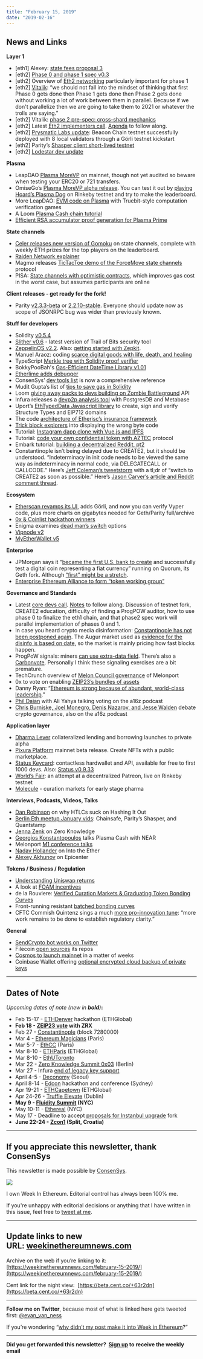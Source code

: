 ```yaml
---
title: "February 15, 2019"
date: "2019-02-16"
---
```


## **News and Links**

**Layer 1**

- \[eth1\] Alexey: [state fees proposal 3](https://ethresear.ch/t/state-fees-formerly-state-rent-pre-eip-proposal-version-3/4996)
- \[eth2\] [Phase 0 and phase 1 spec v0.3](https://github.com/ethereum/eth2.0-specs/releases/tag/v0.3.0)
- \[eth2\] Overview of [Eth2 networking](https://medium.com/@mikerahqc/networking-in-serenity-eth2-0-8bbdb5bd6dd4) particularly important for phase 1
- \[eth2\] [Vitalik](https://github.com/ethereum/pm/blob/872f32493c898555a4e8a6362302ced51f28c8f9/All%20Core%20Devs%20Meetings/Meeting%2055.md): “we should not fall into the mindset of thinking that first Phase 0 gets done then Phase 1 gets done then Phase 2 gets done without working a lot of work between them in parallel. Because if we don't parallelize then we are going to take them to 2021 or whatever the trolls are saying.”
- \[eth2\] Vitalik: [phase 2 pre-spec: cross-shard mechanics](https://ethresear.ch/t/phase-2-pre-spec-cross-shard-mechanics/4970)
- \[eth2\] Latest [Eth2 implementers call](https://www.youtube.com/watch?v=p1qHM2B8cGc). [Agenda](https://github.com/ethereum/eth2.0-pm/issues/29) to follow along.
- \[eth2\] [Prysmatic Labs update](https://medium.com/prysmatic-labs/ethereum-2-0-development-update-22-prysmatic-labs-b5b88ace0441): Beacon Chain testnet successfully deployed with 8 local validators through a Görli testnet kickstart
- \[eth2\] Parity’s [Shasper client short-lived testnet](https://github.com/paritytech/shasper/wiki/Shasper-Testnet-Plans)
- \[eth2\] [Lodestar dev update](https://medium.com/chainsafe-systems/lodestar-bi-weekly-update-2-e93ad5072159)

**Plasma**

- LeapDAO [Plasma MoreVP](https://leapdao.org/blog/Plasma-Mainnet-Launched/) on mainnet, though not yet audited so beware when testing your ERC20 or 721 transfers.
- OmiseGo’s [Plasma MoreVP alpha release](https://blog.omisego.network/omisegos-alpha-release-ari-8419afade8a8). You can test it out by [playing Hoard’s Plasma Dog](https://ethdenverplasmadog.hoard.exchange/) on Rinkeby testnet and try to make the leaderboard.
- More LeapDAO: [EVM code on Plasma](https://leapdao.org/blog/Smart-Contracts-on-Plasma/) with Truebit-style computation verification games
- A Loom [Plasma Cash chain tutorial](https://hackernoon.com/solving-scalability-of-ethereum-through-loom-sidechains-tutorial-2837307d454)
- [Efficient RSA accumulator proof generation for Plasma Prime](https://ethresear.ch/t/towards-efficient-rsa-accumulator-proof-generation-plasma-prime/4972)

**State channels**

- [Celer releases new version of Gomoku](https://medium.com/celer-network/celer-network-24th-weekly-project-progress-report-2-11-2-15-72f120b5e420) on state channels, complete with weekly ETH prizes for the top players on the leaderboard.
- [Raiden Network explainer](https://medium.com/raiden-network/raiden-protocol-explained-489b429fcd90)
- Magmo releases [TicTacToe demo of the ForceMove state channels](https://medium.com/magmo/introducing-our-second-state-channel-app-aab42cea36a4) protocol
- PISA: [State channels with optimistic contracts](https://medium.com/pisa-research/state-channels-with-state-assertions-b182ae939212), which improves gas cost in the worst case, but assumes participants are online

**Client releases - get ready for the fork!**

- Parity [v2.3.3-beta](https://github.com/paritytech/parity-ethereum/releases/tag/v2.3.3) or [2.2.10-stable](https://github.com/paritytech/parity-ethereum/releases/tag/v2.2.10). Everyone should update now as scope of JSONRPC bug was wider than previously known.

**Stuff for developers**

- Solidity [v0.5.4](https://github.com/ethereum/solidity/releases/tag/v0.5.4)
- [Slither v0.6](https://github.com/trailofbits/slither/releases/tag/0.6.0) - latest version of Trail of Bits security tool
- [ZeppelinOS v2.2](https://github.com/zeppelinos/zos/releases/tag/v2.2.0). Also: [getting started with Zepkit](https://blog.zeppelinos.org/getting-started-with-zepkit/?utm_campaign=evanconnect&utm_medium=wi&utm_source=weekinethereum).
- Manuel Araoz: coding [scarce digital goods with life, death, and healing](https://maraoz.com/2019/02/11/digital-life/)
- TypeScript [Merkle tree with Solidity proof verifier](https://github.com/liamzebedee/typescript-solidity-merkle-tree)
- BokkyPooBah's [Gas-Efficient DateTime Library v1.01](https://github.com/bokkypoobah/BokkyPooBahsDateTimeLibrary/releases/tag/v1.01)
- [Etherlime adds debugger](https://medium.com/limechain/etherlime-debugger-is-here-to-unravel-transactions-d628a4e6686)
- ConsenSys’ [dev tools list](https://github.com/ConsenSys/ethereum-developer-tools-list) is now a comprehensive reference
- Mudit Gupta’s list of [tips to save gas in Solidity](https://blog.polymath.network/solidity-tips-and-tricks-to-save-gas-and-reduce-bytecode-size-c44580b218e6)
- Loom [giving away packs to devs building on Zombie Battleground](https://medium.com/loom-network/https-medium-com-loom-network-introducing-zombie-battleground-public-api-600-pack-giveaway-859fea0dc406) API
- Infura releases a [devp2p analysis tool](https://github.com/infura/devp2p-network) with PostgresDB and Metabase
- Uport’s [EthTypedData Javascript library](https://medium.com/uport/simplifying-typed-data-for-ethereum-915a72d576c3) to create, sign and verify Structure Types and EIP712 domains
- The code [architecture of Etherisc’s insurance framework](https://blog.etherisc.com/gif-smart-contracts-architecture-808ff31d0ba3)
- [Trick block explorers](https://medium.com/consensys-diligence/poison-block-explorer-byte-code-bcf034a5d132) into displaying the wrong byte code
- Tutorial: [Instagram dapp clone with Vue.js and IPFS](https://medium.com/openberry/https-medium-com-creating-an-instagram-like-dapp-with-ipfs-cc4fac85cbfe)
- Tutorial: [code your own confidential token with AZTEC](https://paulrberg.com/post/2019/02/15/confidential-tokens/) protocol
- Embark tutorial: [building a decentralized Reddit, pt2](https://embark.status.im/news/2019/02/11/building-a-decentralized-reddit-with-embark-part-2/)
- Constantinople isn’t being delayed due to CREATE2, but it should be understood. “Indeterminacy in init code needs to be viewed the same way as indeterminacy in normal code, via DELEGATECALL or CALLCODE.” Here’s [Jeff Coleman’s tweetstorm](https://twitter.com/technocrypto/status/1095854769183358976) with a tl;dr of “switch to CREATE2 as soon as possible.” Here’s [Jason Carver’s article and Reddit comment thread](https://www.reddit.com/r/ethereum/comments/aqb8yg/defend_against_wild_magic_in_the_next_ethereum/).

**Ecosystem**

- [Etherscan revamps its UI](https://medium.com/etherscan-blog/the-revamp-on-etherscan-io-dark-mode-additional-features-8e504c6d9725), adds Görli, and now you can verify Vyper code, plus more charts on gigabytes needed for Geth/Parity full/archive
- [0x & Coinlist hackathon winners](https://medium.com/coinlist/announcing-the-winners-of-the-0x-coinlist-hackathon-c4bc8ff4f79d)
- Enigma examines [dead man’s switch](https://blog.enigma.co/tell-no-tales-decentralizing-a-dead-mans-switch-6217e2f4361b) options
- [Vipnode v2](https://medium.com/vipnode/vipnode-2-0-released-9af1d65b4552)
- [MyEtherWallet v5](https://medium.com/myetherwallet/lets-make-it-official-mew-v5-myetherwallet-s-all-new-interface-is-here-2063117180a4)

**Enterprise**

- JPMorgan says it “[became the first U.S. bank to create](https://www.jpmorgan.com/global/news/digital-coin-payments) and successfully test a digital coin representing a fiat currency” running on Quorum, its Geth fork. Although [“first” might be a stretch](https://twitter.com/ConsenSysAndrew/status/1096054929901449216).
- [Enterprise Ethereum Alliance to form “token working group”](https://www.coindesk.com/enterprise-ethereum-alliance-is-forming-a-token-task-force)

**Governance and Standards**

- Latest [core devs call](https://www.youtube.com/watch?v=NUz9_SpG84g). [Notes](https://github.com/ethereum/pm/blob/872f32493c898555a4e8a6362302ced51f28c8f9/All%20Core%20Devs%20Meetings/Meeting%2055.md) to follow along. Discussion of testnet fork, CREATE2 education, difficulty of finding a ProgPOW auditor, how to use phase 0 to finalize the eth1 chain, and that phase2 spec work will parallel implementation of phases 0 and 1.
- In case you heard crypto media disinformation: [Constantinople has not been postponed again](https://twitter.com/hudsonjameson/status/1095430004182302720). The Augur market used as [evidence for the disinfo is based on date](https://www.reddit.com/r/ethereum/comments/apsp5x/augur_bets_on_ethereum_constantinople_delay_after/egb5gq6/?context=3), so the market is mainly pricing how fast blocks happen.
- ProgPoW signals: miners [can use extra-data field](https://twitter.com/5chdn/status/1095221531125448705?s=21). There’s also a [Carbonvote](http://www.progpowcarbonvote.com/). Personally I think these signaling exercises are a bit premature.
- TechCrunch overview of [Melon Council governance](https://techcrunch.com/2019/02/11/melonport-dissolves-in-favor-of-its-protocol-setting-a-new-bar-for-the-blockchain-world/) of Melonport
- 0x to vote on enabling [ZEIP23’s bundles of assets](https://blog.0xproject.com/zeip-23-trade-bundles-of-assets-fe69eb3ed960)
- Danny Ryan: “[Ethereum is strong because of abundant, world-class leadership](https://twitter.com/dannyryan/status/1094796259762700288).”
- [Phil Daian](https://a16z.com/2019/02/09/voting-blockchains-governance-security-cryptoeconomics/) with Ali Yahya talking voting on the a16z podcast
- [Chris Burniske, Joel Monegro, Denis Nazarov, and Jesse Walden](https://a16z.com/2019/02/11/cryptonetworks-economies-governance-capital-access-risk-capital/) debate crypto governance, also on the a16z podcast

**Application layer**

- [Dharma Lever](https://blog.dharma.io/the-new-dharma-lever-has-arrived-b13b9bcd6d3b) collateralized lending and borrowing launches to private alpha
- [Pixura Platform](https://medium.com/pixura/pixura-platform-is-live-b404cb920765) mainnet beta release. Create NFTs with a public marketplace.
- [Status Keycard](https://our.status.im/introducing-keycard-the-open-secure-contactless-hardwallet/amp/): contactless hardwallet and API, available for free to first 1000 devs. Also: [Status v0.9.33](https://our.status.im/0-9-33/)
- [World’s Fair](https://www.reddit.com/r/ethereum/comments/apbx7x/i_created_a_decentralized_application_on_based_on/): an attempt at a decentralized Patreon, live on Rinkeby testnet
- [Molecule](https://medium.com/molecule-blog/hello-world-hello-molecules-a25929bd3ebe) - curation markets for early stage pharma

**Interviews, Podcasts, Videos, Talks** 

- [Dan Robinson](https://thebitcoinpodcast.com/hashing-it-out-36/) on why HTLCs suck on Hashing It Out
- [Berlin Eth meetup January vids](https://www.youtube.com/watch?v=qOXfVgDRVzY&list=PLaM7G4Llrb7zbd_2PP0ZgXh3eXSoj0u4A): Chainsafe, Parity’s Shasper, and Quantstamp
- [Jenna Zenk](https://www.zeroknowledge.fm/64) on Zero Knowledge
- [Georgios Konstantopoulos](https://www.youtube.com/watch?v=EHqkA5wX5so&feature=youtu.be) talks Plasma Cash with NEAR
- Melonport [M1 conference talks](https://www.youtube.com/playlist?list=PLzdnEGRLbpgZrywI9gc9ZLrZRo8FKoNir)
- [Nadav Hollander](https://podcast.ethhub.io/lending-on-ethereum-nadav-hollander-of-dharma) on Into the Ether
- [Alexey Akhunov](https://epicenter.tv/episode/274/) on Epicenter

**Tokens / Business / Regulation**

- [Understanding Uniswap returns](https://medium.com/@pintail/understanding-uniswap-returns-cc593f3499ef)
- A look at [FOAM incentives](https://blog.foam.space/a-closer-look-at-challenges-and-incentives-on-the-foam-map-a8b2dac47538)
- de la Rouviere: [Verified Curation Markets & Graduating Token Bonding Curves](https://medium.com/@simondlr/verified-curation-markets-graduating-token-bonding-curves-b3885cd1108)
- Front-running resistant [batched bonding curves](https://medium.com/@billyrennekamp/batched-bonding-curves-ce69a57d8ae4)
- CFTC Commish Quintenz sings a much [more pro-innovation tune](https://coincenter.org/entry/how-the-cftc-can-take-a-pro-innovation-posture-while-maintaining-orderly-markets): “more work remains to be done to establish regulatory clarity.”  
    

**General**

- [SendCrypto bot works on Twitter](https://www.reddit.com/r/ethereum/comments/ap7opc/sendcrypto_bot_send_crypto_tips_and_payments_on/)
- Filecoin [open sources](https://filecoin.io/blog/opening-filecoin-project-repos/) its repos
- [Cosmos to launch mainnet](https://blog.cosmos.network/cosmos-hub-to-launch-mainnet-a453d2247a34) in a matter of weeks
- Coinbase Wallet offering [optional encrypted cloud backup of private keys](https://blog.coinbase.com/backup-your-private-keys-on-google-drive-and-icloud-with-coinbase-wallet-3c3f3fdc86dc)

* * *

## **Dates of Note**

_Upcoming dates of note (new in **bold**)_**:**

- Feb 15-17 - [ETHDenver](https://www.ethdenver.com/) hackathon (ETHGlobal) 
- **Feb 18 - [ZEIP23 vote](https://blog.0xproject.com/zeip-23-trade-bundles-of-assets-fe69eb3ed960) with ZRX**
- Feb 27 - [Constantinople](http://didtheethereumblockchainreach1tbyet.5chdn.co/) (block 7280000)
- Mar 4 - [Ethereum Magicians](https://ethereum-magicians.org/t/council-of-paris-2019-announcement/2438) (Paris)
- Mar 5-7 - [EthCC](https://ethcc.io/) (Paris)
- Mar 8-10 - [ETHParis](https://ethparis.com/) (ETHGlobal)
- Mar 8-10 - [EthUToronto](https://www.ethuoft.ca/)
- Mar 22 - [Zero Knowledge Summit 0x03](https://www.zeroknowledge.fm/summit) (Berlin)
- Mar 27 - Infura [end of legacy key support](https://blog.infura.io/infura-dashboard-update-9f02d0643eb3) 
- April 4-5 - [Deconomy](https://deconomy.com/seoul2019/) (Seoul)
- April 8-14 - [Edcon](https://www.edcon.io/) hackathon and conference (Sydney)
- Apr 19-21 - [ETHCapetown](http://ethcapetown.com/) (ETHGlobal)
- Apr 24-26 - [Truffle Elevate](https://www.eventbrite.com/e/truffle-elevate-dublin-2019-blockchain-development-workshop-tickets-53831596755) (Dublin)
- **May 9 - [Fluidity Summit](https://www.fluiditysummit.com/) (NYC)**
- May 10-11 - [Ethereal](https://etherealsummit.com/?ref=weekinethereum) (NYC)
- May 17 - Deadline to accept [proposals for Instanbul upgrade](https://en.ethereum.wiki/roadmap/istanbul) fork
- **June 22-24 - [Zcon1](https://www.zfnd.org/zcon/) (Split, Croatia)**

* * *

## **If you appreciate this newsletter, thank ConsenSys**

This newsletter is made possible by [ConsenSys](https://consensys.net/).  

[![](https://d3b3sm9t19x0yd.cloudfront.net/image/fetch/w_1100,c_limit,q_auto:good,f_auto/https%3A%2F%2Fbucketeer-e05bbc84-baa3-437e-9518-adb32be77984.s3.amazonaws.com%2Fpublic%2Fimages%2F88b0273f-b85b-40c3-b3a2-d2c6a37a0603_240x240)](https://d3b3sm9t19x0yd.cloudfront.net/image/fetch/w_1100,c_limit,q_auto:good,f_auto/https%3A%2F%2Fbucketeer-e05bbc84-baa3-437e-9518-adb32be77984.s3.amazonaws.com%2Fpublic%2Fimages%2F88b0273f-b85b-40c3-b3a2-d2c6a37a0603_240x240)

  
I own Week In Ethereum. Editorial control has always been 100% me. 

If you're unhappy with editorial decisions or anything that I have written in this issue, feel free to [tweet at me](https://twitter.com/evan_van_ness).

* * *

## **Update links to new URL: [weekinethereumnews.com](https://weekinethereumnews.com/)** 

Archive on the web if you’re linking to it:  [](https://weekinethereumnews.com/february-15-2019/)[https://weekinethereumnews.com/february-15-2019/](https://weekinethereumnews.com/february-15-2019/)

Cent link for the night view:  [](https://beta.cent.co/+63r2dn)[https://beta.cent.co/+63r2dn](https://beta.cent.co/+63r2dn)

* * *

**Follow me on Twitter**, because most of what is linked here gets tweeted first: [@evan\_van\_ness](https://twitter.com/evan_van_ness)

If you’re wondering “[why didn’t my post make it into Week in Ethereum](https://www.evanvanness.com/post/179914035841/why-didnt-my-post-make-the-newsletter)?”

* * *

**Did you get forwarded this newsletter?  [Sign up](https://weekinethereum.substack.com/subscribe#about) to receive the weekly email**
